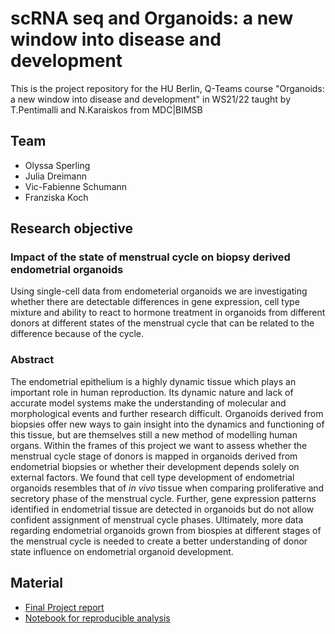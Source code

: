 # scRNA seq and Organoids: a new window into disease and development
This is the project repository for the HU Berlin, Q-Teams course "Organoids: a new window into disease and development" 
in WS21/22 taught by T.Pentimalli and N.Karaiskos from MDC|BIMSB

## Team   
* Olyssa Sperling  
* Julia Dreimann
* Vic-Fabienne Schumann  
* Franziska Koch

## Research objective  
### Impact of the state of menstrual cycle on biopsy derived endometrial organoids 

Using single-cell data from endometerial organoids we are investigating whether there are detectable differences in gene expression, cell type mixture and ability to 
react to hormone treatment in organoids from different donors at different states of the menstrual cycle that can be related 
to the difference because of the cycle.

### Abstract

The endometrial epithelium is a highly dynamic tissue which plays an important role in human reproduction. Its dynamic nature and lack of accurate model systems make the understanding of molecular and morphological events and further research difficult. Organoids derived from biopsies offer new ways to gain insight into the dynamics and functioning of this tissue, but are themselves still a new method of modelling human organs. Within the frames of this project we want to assess whether the menstrual cycle stage of donors is mapped in organoids derived from endometrial biopsies or whether their development depends solely on external factors. We found that cell type development of endometrial organoids resembles that of *in vivo* tissue when comparing proliferative and secretory phase of the menstrual cycle. Further, gene expression patterns identified in endometrial tissue are detected in organoids but do not allow confident assignment of menstrual cycle phases. Ultimately, more data regarding endometrial organoids grown from biospies at different stages of the menstrual cycle is needed to create a better understanding of donor state influence on endometrial organoid development.

## Material

* [Final Project report](https://github.com/vfschumann/Organoids_sc_WS2122/blob/master/Final_report.ipynb)
* [Notebook for reproducible analysis](https://github.com/vfschumann/Organoids_sc_WS2122/blob/master/processing_notebooks/Code_for_finalreport.ipynb)
